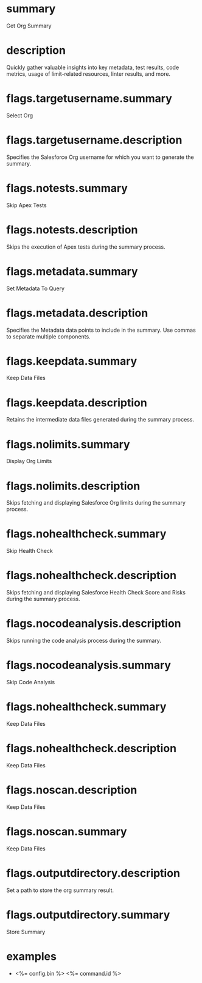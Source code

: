 # summary

Get Org Summary 

# description

Quickly gather valuable insights into key metadata, test results, code metrics, usage of limit-related resources, linter results, and more.

# flags.targetusername.summary

Select Org

# flags.targetusername.description

Specifies the Salesforce Org username for which you want to generate the summary.

# flags.notests.summary

Skip Apex Tests

# flags.notests.description

Skips the execution of Apex tests during the summary process.

# flags.metadata.summary

Set Metadata To Query

# flags.metadata.description

Specifies the Metadata data points to include in the summary. Use commas to separate multiple components.

# flags.keepdata.summary

Keep Data Files

# flags.keepdata.description

 Retains the intermediate data files generated during the summary process.

# flags.nolimits.summary

Display Org Limits

# flags.nolimits.description

Skips fetching and displaying Salesforce Org limits during the summary process.

# flags.nohealthcheck.summary

Skip Health Check

# flags.nohealthcheck.description

Skips fetching and displaying Salesforce Health Check Score and Risks during the summary process.

# flags.nocodeanalysis.description
Skips running the code analysis process during the summary.

# flags.nocodeanalysis.summary

Skip Code Analysis

# flags.nohealthcheck.summary

Keep Data Files

# flags.nohealthcheck.description

Keep Data Files

# flags.noscan.description

Keep Data Files

# flags.noscan.summary

Keep Data Files

# flags.outputdirectory.description

Set a path to store the org summary result.

# flags.outputdirectory.summary

Store Summary

# examples

- <%= config.bin %> <%= command.id %>

